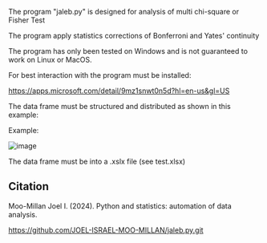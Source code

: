 The  program  "jaleb.py" is  designed for analysis of multi chi-square or Fisher Test

The program apply statistics corrections of Bonferroni and Yates' continuity

The program has only been tested on Windows and is not guaranteed to work on Linux or MacOS.

For best interaction with the program must be installed:

https://apps.microsoft.com/detail/9mz1snwt0n5d?hl=en-us&gl=US

The data frame must be structured and distributed as shown in this example: 

Example: 

 ![image](https://github.com/user-attachments/assets/c43d5d43-f852-43a2-8607-44376be9438d)


The data frame must be into a .xslx file (see test.xlsx)

## Citation
 Moo-Millan Joel I. (2024). Python and statistics: automation of data analysis.
 
 https://github.com/JOEL-ISRAEL-MOO-MILLAN/jaleb.py.git
